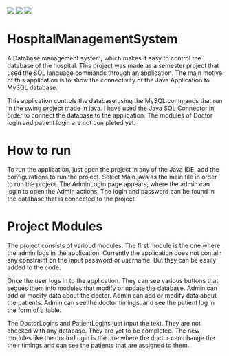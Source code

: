 ![](https://img.shields.io/badge/Language-Java-red)
![](https://img.shields.io/badge/Database-MySQL-blue)
![](https://img.shields.io/badge/UIFrameword-Swing-orange)

# HospitalManagementSystem
A Database management system, which makes it easy to control the database of the hospital.
This project was made as a semester project that used the SQL language commands through an application.
The main motive of this application is to show the connectivity of the Java Application to MySQL database.

This application controls the database using the MySQL commands that run in the swing project made in java.
I have used the Java SQL Connector in order to connect the database to the application.
The modules of Doctor login and patient login are not completed yet.

# How to run

To run the application, just open the project in any of the Java IDE, add the configurations to run the project.
Select Main.java as the main file in order to run the project.
The AdminLogin page appears, where the admin can login to open the Admin actions.
The login and password can be found in the database that is connected to the project.

# Project Modules

The project consists of varioud modules.
The first module is the one where the admin logs in the application.
Currently the application does not contain any constraint on the input password or username.
But they can be easily added to the code.


Once the user logs in to the application.
They can see various buttons that segues them into modules that modify or update the database.
Admin can add or modify data about the doctor.
Admin can add or modify data about the patients.
Admin can see the doctor timings, and see the patient log in the form of a table.

The DoctorLogins and PatientLogins just input the text. They are not checked with any database. They are yet to be completed.
The new modules like the doctorLogin is the one where the doctor can change the their timings and can see the patients that are assigned to them.
